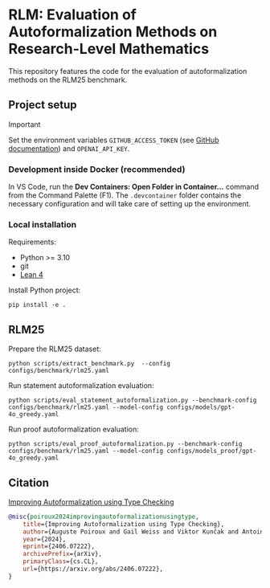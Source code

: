 # RLM: Evaluation of Autoformalization Methods on Research-Level Mathematics

This repository features the code for the evaluation of autoformalization methods on the RLM25 benchmark.

## Project setup

> [!IMPORTANT]
> Set the environment variables `GITHUB_ACCESS_TOKEN` (see [GitHub documentation](https://docs.github.com/en/authentication/keeping-your-account-and-data-secure/managing-your-personal-access-tokens#personal-access-tokens-classic)) and `OPENAI_API_KEY`.


### Development inside Docker (recommended)

In VS Code, run the **Dev Containers: Open Folder in Container...** command from the Command Palette (F1). The `.devcontainer` folder contains the necessary configuration and will take care of setting up the environment.

### Local installation

Requirements:

- Python >= 3.10
- git
- [Lean 4](https://leanprover-community.github.io/get_started.html)

Install Python project:

    pip install -e .

## RLM25

Prepare the RLM25 dataset:

    python scripts/extract_benchmark.py  --config configs/benchmark/rlm25.yaml

Run statement autoformalization evaluation:

    python scripts/eval_statement_autoformalization.py --benchmark-config configs/benchmark/rlm25.yaml --model-config configs/models/gpt-4o_greedy.yaml

Run proof autoformalization evaluation:

    python scripts/eval_proof_autoformalization.py --benchmark-config configs/benchmark/rlm25.yaml --model-config configs/models_proof/gpt-4o_greedy.yaml

## Citation

[Improving Autoformalization using Type Checking](https://arxiv.org/abs/2406.07222)

```bibtex
@misc{poiroux2024improvingautoformalizationusingtype,
    title={Improving Autoformalization using Type Checking}, 
    author={Auguste Poiroux and Gail Weiss and Viktor Kunčak and Antoine Bosselut},
    year={2024},
    eprint={2406.07222},
    archivePrefix={arXiv},
    primaryClass={cs.CL},
    url={https://arxiv.org/abs/2406.07222}, 
}
```
